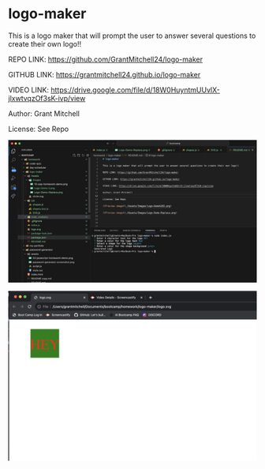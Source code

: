 # logo-maker

This is a logo maker that will prompt the user to answer several questions to create their own logo!!

REPO LINK: https://github.com/GrantMitchell24/logo-maker

GITHUB LINK: https://grantmitchell24.github.io/logo-maker

VIDEO LINK: https://drive.google.com/file/d/18W0HuyntmUUvlX-jlxwtvqzOf3sK-ivp/view

Author: Grant Mitchell

License: See Repo

![Preview image](./Assets/Images/Screenshot-replace.png)

![Preview image](./Assets/Images/Logo-Demo-Replace.png)



